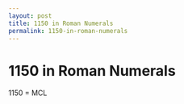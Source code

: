 ```yaml
---
layout: post
title: 1150 in Roman Numerals
permalink: 1150-in-roman-numerals
---
```


# 1150 in Roman Numerals

1150 = MCL
